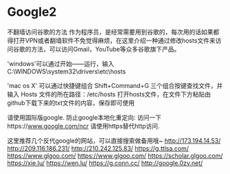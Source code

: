 # Google2
不翻墙访问谷歌的方法 作为程序员，是经常需要用到谷歌的，每次用的话如果都得打开VPN或者翻墙软件不免觉得麻烦，在这里介绍一种通过修改hosts文件来访问谷歌的方法，可以访问Gmail，YouTube等众多谷歌旗下产品。  


'windows'可以通过开始——运行，输入C:\WINDOWS\system32\drivers\etc\hosts  


'mac os X' 可以通过快捷键组合 Shift+Command+G 三个组合按键查找文件，并输入 Hosts 文件的所在路径：/etc/hosts  打开hosts文件，在文件下方粘贴由github下载下来的txt文件的内容，保存即可使用


请使用国际版google. 防止google本地化重定向: 访问一下https://www.google.com/ncr 请使用https替代http访问. 


这里推荐几个反代google的网站，可以直接搜索做备用哦~  http://173.194.14.53/ http://209.116.186.231/ http://210.242.125.83/ https://g.ttlsa.com/ https://www.glgoo.com/ https://www.glgoo.com/ https://scholar.glgoo.com/ https://xie.lu/ https://wen.lu/ https://g.conn.cc/ http://google.0zv.net/
